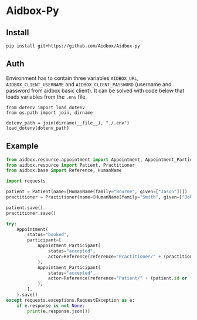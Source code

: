 # Aidbox-Py

## Install

```shell
pip install git+https://github.com/Aidbox/Aidbox-py
```

## Auth

Environment has to contain three variables `AIDBOX_URL`, `AIDBOX_CLIENT_USERNAME` and `AIDBOX_CLIENT_PASSWORD`
(username and password from aidbox basic client). It can be solved with code below that loads
variables from the `.env` file.

```
from dotenv import load_dotenv
from os.path import join, dirname

dotenv_path = join(dirname(__file__), "./.env")
load_dotenv(dotenv_path)
```

## Example

```python
from aidbox.resource.appointment import Appointment, Appointment_Participant
from aidbox.resource import Patient, Practitioner
from aidbox.base import Reference, HumanName

import requests

patient = Patient(name=[HumanName(family="Bourne", given=["Jason"])])
practitioner = Practitioner(name=[HumanName(family="Smith", given=["John"])])

patient.save()
practitioner.save()

try:
    Appointment(
        status="booked",
        participant=[
            Appointment_Participant(
                status="accepted",
                actor=Reference(reference="Practitioner/" + (practitioner.id or "")),
            ),
            Appointment_Participant(
                status="accepted",
                actor=Reference(reference="Patient/" + (patient.id or "")),
            ),
        ],
    ).save()
except requests.exceptions.RequestException as e:
    if e.response is not None:
        print(e.response.json())
```
